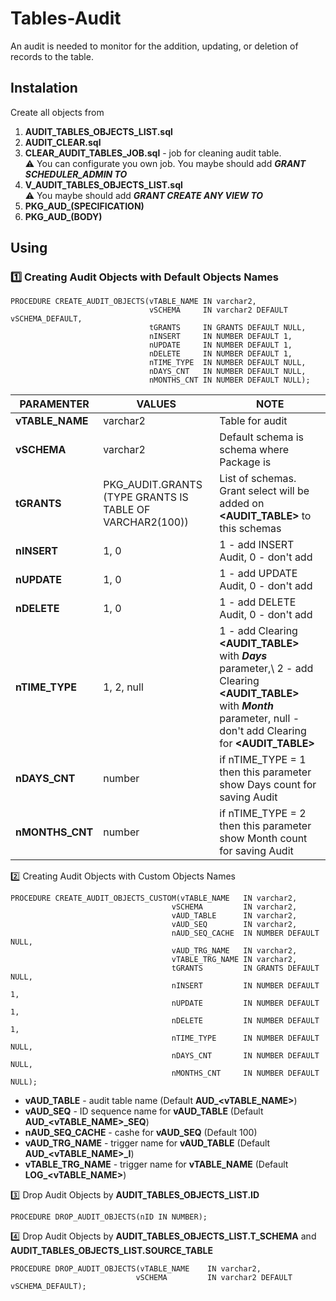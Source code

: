# Tables-Audit

An audit is needed to monitor for the addition, updating, or deletion of records to the table.

## Instalation

Create all objects from
1. **AUDIT_TABLES_OBJECTS_LIST.sql**
2. **AUDIT_CLEAR.sql**
3. **CLEAR_AUDIT_TABLES_JOB.sql** - job for cleaning audit table.\
:warning: You can configurate you own job. You maybe should add ***GRANT SCHEDULER_ADMIN TO <Your Schema>***
4. **V_AUDIT_TABLES_OBJECTS_LIST.sql**\
:warning: You maybe should add ***GRANT CREATE ANY VIEW TO <Your Schema>***
5. **PKG_AUD_(SPECIFICATION)**
6. **PKG_AUD_(BODY)**

## Using

### :one: Creating Audit Objects with Default Objects Names

```
PROCEDURE CREATE_AUDIT_OBJECTS(vTABLE_NAME IN varchar2,
                               vSCHEMA     IN varchar2 DEFAULT vSCHEMA_DEFAULT,
                               tGRANTS     IN GRANTS DEFAULT NULL,
                               nINSERT     IN NUMBER DEFAULT 1,
                               nUPDATE     IN NUMBER DEFAULT 1,
                               nDELETE     IN NUMBER DEFAULT 1,
                               nTIME_TYPE  IN NUMBER DEFAULT NULL,
                               nDAYS_CNT   IN NUMBER DEFAULT NULL,
                               nMONTHS_CNT IN NUMBER DEFAULT NULL);
```

|PARAMENTER|VALUES|NOTE|
|----------|------|----|
|**vTABLE_NAME**|varchar2|Table for audit|
|**vSCHEMA**|varchar2|Default schema is schema where Package is|
|**tGRANTS**|PKG_AUDIT.GRANTS (TYPE GRANTS IS TABLE OF VARCHAR2(100))|List of schemas. Grant select will be added on **<AUDIT_TABLE>** to this schemas|
|**nINSERT**|1, 0|1 - add INSERT Audit, 0 - don't add|
|**nUPDATE**|1, 0|1 - add UPDATE Audit, 0 - don't add|
|**nDELETE**|1, 0|1 - add DELETE Audit, 0 - don't add|
|**nTIME_TYPE**|1, 2, null|1 - add Clearing **<AUDIT_TABLE>** with ***Days*** parameter,\ 2 - add Clearing **<AUDIT_TABLE>** with ***Month*** parameter, null - don't add Clearing for **<AUDIT_TABLE>**|
|**nDAYS_CNT**|number|if nTIME_TYPE = 1 then this parameter show Days count for saving Audit|
|**nMONTHS_CNT**|number|if nTIME_TYPE = 2 then this parameter show Month count for saving Audit|

:two: Creating Audit Objects with Custom Objects Names

```
PROCEDURE CREATE_AUDIT_OBJECTS_CUSTOM(vTABLE_NAME	IN varchar2,
									vSCHEMA			IN varchar2,
									vAUD_TABLE		IN varchar2,
									vAUD_SEQ		IN varchar2,
									nAUD_SEQ_CACHE	IN NUMBER DEFAULT NULL,
									vAUD_TRG_NAME	IN varchar2,
									vTABLE_TRG_NAME	IN varchar2,
									tGRANTS			IN GRANTS DEFAULT NULL,
									nINSERT			IN NUMBER DEFAULT 1,
									nUPDATE			IN NUMBER DEFAULT 1,
									nDELETE			IN NUMBER DEFAULT 1,
									nTIME_TYPE		IN NUMBER DEFAULT NULL,
									nDAYS_CNT		IN NUMBER DEFAULT NULL,
									nMONTHS_CNT		IN NUMBER DEFAULT NULL);
```

- **vAUD_TABLE** - audit table name (Default **AUD_<vTABLE_NAME>**)
- **vAUD_SEQ** - ID sequence name for **vAUD_TABLE** (Default **AUD_<vTABLE_NAME>_SEQ**)
- **nAUD_SEQ_CACHE** - cashe for **vAUD_SEQ** (Default 100)
- **vAUD_TRG_NAME** - trigger name for **vAUD_TABLE** (Default **AUD_<vTABLE_NAME>_I**)
- **vTABLE_TRG_NAME** - trigger name for **vTABLE_NAME** (Default **LOG_<vTABLE_NAME>**)

:three: Drop Audit Objects by **AUDIT_TABLES_OBJECTS_LIST.ID**
```
PROCEDURE DROP_AUDIT_OBJECTS(nID IN NUMBER);
```

:four: Drop Audit Objects by **AUDIT_TABLES_OBJECTS_LIST.T_SCHEMA** and **AUDIT_TABLES_OBJECTS_LIST.SOURCE_TABLE**
```
PROCEDURE DROP_AUDIT_OBJECTS(vTABLE_NAME	IN varchar2,
							vSCHEMA			IN varchar2 DEFAULT vSCHEMA_DEFAULT);
```
